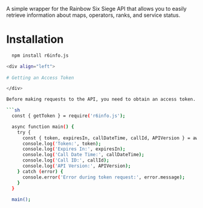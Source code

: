A simple wrapper for the Rainbow Six Siege API that allows you to easily retrieve information about maps, operators, ranks, and service status.

<div align="left">
  
# Installation

</div>

```sh
  npm install r6info.js

<div align="left">
  
# Getting an Access Token

</div>

Before making requests to the API, you need to obtain an access token. You can do this using the getToken() function:

```sh
  const { getToken } = require('r6info.js');

  async function main() {
    try {
      const { token, expiresIn, callDateTime, callId, APIVersion } = await getToken();
      console.log('Token:', token);
      console.log('Expires In:', expiresIn);
      console.log('Call Date Time:', callDateTime);
      console.log('Call ID:', callId);
      console.log('API Version:', APIVersion);
    } catch (error) {
      console.error('Error during token request:', error.message);
    }
  }
  
  main();
